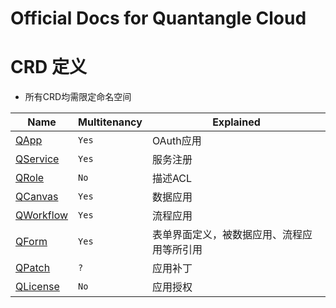 # Official Docs for Quantangle Cloud 

# CRD 定义 
* 所有CRD均需限定命名空间 

| Name | Multitenancy | Explained | 
|------|------|-----|
| [QApp](#QApp) | `Yes` | OAuth应用 | 
| [QService](QService) | `Yes` | 服务注册 |
| [QRole](QRole) | `No` | 描述ACL |
| [QCanvas](QCanvas) | `Yes` | 数据应用 |
| [QWorkflow](QWorkflow) | `Yes` | 流程应用 |
| [QForm](QForm) | `Yes` | 表单界面定义，被数据应用、流程应用等所引用 |
| [QPatch](QPatch) | `?` | 应用补丁 |
| [QLicense](QLicense) | `No` | 应用授权|